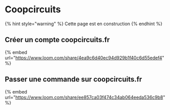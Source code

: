 # Coopcircuits



{% hint style="warning" %}
Cette page est en construction&#x20;
{% endhint %}

## Créer un compte coopcircuits.fr

{% embed url="https://www.loom.com/share/4ea9c6d40ec94d929b1f40c6d55edef4" %}



## Passer une commande sur coopcircuits.fr

{% embed url="https://www.loom.com/share/ee857ca03f474c34ab064eeda536c9b8" %}

